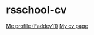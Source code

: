 # rsschool-cv

[Me profile (Faddey11)](https://Faddey11.github.io/rsschool-cv/cv)
[My cv page](https://Faddey11.github.io/rsschool-cv/cv)